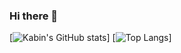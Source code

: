 ### Hi there 👋

<!--
**kabinnam/kabinnam** is a ✨ _special_ ✨ repository because its `README.md` (this file) appears on your GitHub profile.

Here are some ideas to get you started:

- 🔭 I’m currently working on ...
- 🌱 I’m currently learning ...
- 👯 I’m looking to collaborate on ...
- 🤔 I’m looking for help with ...
- 💬 Ask me about ...
- 📫 How to reach me: ...
- 😄 Pronouns: ...
- ⚡ Fun fact: ...
-->

[![Kabin's GitHub stats](https://github-readme-stats.vercel.app/api?username=kabinnam&count_private=true&show_icons=true&theme=radical)]
[![Top Langs](https://github-readme-stats.vercel.app/api/top-langs/?username=kabinnam)]
